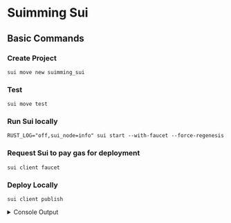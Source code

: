 # Suimming Sui

## Basic Commands
### Create Project
```
sui move new suimming_sui 
```
### Test
```
sui move test 
```
### Run Sui locally
```
RUST_LOG="off,sui_node=info" sui start --with-faucet --force-regenesis
```
### Request Sui to pay gas for deployment
```
sui client faucet
```
### Deploy Locally
```
sui client publish
```
<details>
<summary>Console Output</summary>
<pre>
Transaction Digest: 2anVerZQL4daLtViyr7SKmACnuwtuuZtPaWCgah4XV39
╭──────────────────────────────────────────────────────────────────────────────────────────────────────────────╮
│ Transaction Data                                                                                             │
├──────────────────────────────────────────────────────────────────────────────────────────────────────────────┤
│ Sender: 0xd39dffb72932a9505f1845129fca19a9545eaab9d0df82a7445a9f2b1d253031                                   │
│ Gas Owner: 0xd39dffb72932a9505f1845129fca19a9545eaab9d0df82a7445a9f2b1d253031                                │
│ Gas Budget: 13430400 MIST                                                                                    │
│ Gas Price: 1000 MIST                                                                                         │
│ Gas Payment:                                                                                                 │
│  ┌──                                                                                                         │
│  │ ID: 0x3dab1391a681c990641de74566553cea71e1cd2e18e4a33c4871a00b834ca78c                                    │
│  │ Version: 2                                                                                                │
│  │ Digest: 8MxX6QLEkz5TTpj4chGyaHDEXx6RfTavFCRN6QKUaFuB                                                      │
│  └──                                                                                                         │
│                                                                                                              │
│ Transaction Kind: Programmable                                                                               │
│ ╭──────────────────────────────────────────────────────────────────────────────────────────────────────────╮ │
│ │ Input Objects                                                                                            │ │
│ ├──────────────────────────────────────────────────────────────────────────────────────────────────────────┤ │
│ │ 0   Pure Arg: Type: address, Value: "0xd39dffb72932a9505f1845129fca19a9545eaab9d0df82a7445a9f2b1d253031" │ │
│ ╰──────────────────────────────────────────────────────────────────────────────────────────────────────────╯ │
│ ╭─────────────────────────────────────────────────────────────────────────╮                                  │
│ │ Commands                                                                │                                  │
│ ├─────────────────────────────────────────────────────────────────────────┤                                  │
│ │ 0  Publish:                                                             │                                  │
│ │  ┌                                                                      │                                  │
│ │  │ Dependencies:                                                        │                                  │
│ │  │   0x0000000000000000000000000000000000000000000000000000000000000001 │                                  │
│ │  │   0x0000000000000000000000000000000000000000000000000000000000000002 │                                  │
│ │  └                                                                      │                                  │
│ │                                                                         │                                  │
│ │ 1  TransferObjects:                                                     │                                  │
│ │  ┌                                                                      │                                  │
│ │  │ Arguments:                                                           │                                  │
│ │  │   Result 0                                                           │                                  │
│ │  │ Address: Input  0                                                    │                                  │
│ │  └                                                                      │                                  │
│ ╰─────────────────────────────────────────────────────────────────────────╯                                  │
│                                                                                                              │
│ Signatures:                                                                                                  │
│    6u+D/b5zUM608rqwdigKM/rP6+t8AUVjyCJxn4gtzLisCC41OU6LhDivzJ3+JvYi8h+fq9eB9npp+szphIobAA==                  │
│                                                                                                              │
╰──────────────────────────────────────────────────────────────────────────────────────────────────────────────╯
╭───────────────────────────────────────────────────────────────────────────────────────────────────╮
│ Transaction Effects                                                                               │
├───────────────────────────────────────────────────────────────────────────────────────────────────┤
│ Digest: 2anVerZQL4daLtViyr7SKmACnuwtuuZtPaWCgah4XV39                                              │
│ Status: Success                                                                                   │
│ Executed Epoch: 2                                                                                 │
│                                                                                                   │
│ Created Objects:                                                                                  │
│  ┌──                                                                                              │
│  │ ID: 0x0fb768d02d3f6e9b946a19b9ac47defcb32d77a98942735282271a4b766b6fe1                         │
│  │ Owner: Account Address ( 0xd39dffb72932a9505f1845129fca19a9545eaab9d0df82a7445a9f2b1d253031 )  │
│  │ Version: 3                                                                                     │
│  │ Digest: AdZCrxndbRUrFBkyU9W4ExYbgq9CDdJqWwhA1xFUicYf                                           │
│  └──                                                                                              │
│  ┌──                                                                                              │
│  │ ID: 0x35da1a6e4aec078ad7521be50a2e675e8ac09c3a7e311f612bbf6f4bde4c670c                         │
│  │ Owner: Immutable                                                                               │
│  │ Version: 1                                                                                     │
│  │ Digest: 62rM2wrMdZCRJV3TkEoYuFiMkWLCA8y3wgXDcwyWo3EC                                           │
│  └──                                                                                              │
│  ┌──                                                                                              │
│  │ ID: 0xf03e86162d76560529cf8f955544976aa6964b712196bdbffbc90f2bf4a8ccec                         │
│  │ Owner: Account Address ( 0xd39dffb72932a9505f1845129fca19a9545eaab9d0df82a7445a9f2b1d253031 )  │
│  │ Version: 3                                                                                     │
│  │ Digest: 7oT25JF8WJvJYoBB8QJyw1nCXNXe2MAYgdAv3kC2DC9C                                           │
│  └──                                                                                              │
│ Mutated Objects:                                                                                  │
│  ┌──                                                                                              │
│  │ ID: 0x3dab1391a681c990641de74566553cea71e1cd2e18e4a33c4871a00b834ca78c                         │
│  │ Owner: Account Address ( 0xd39dffb72932a9505f1845129fca19a9545eaab9d0df82a7445a9f2b1d253031 )  │
│  │ Version: 3                                                                                     │
│  │ Digest: DggszfFg1JUHchKngkmWVCJbD8qpRpFMmfJgqecwXmZr                                           │
│  └──                                                                                              │
│ Gas Object:                                                                                       │
│  ┌──                                                                                              │
│  │ ID: 0x3dab1391a681c990641de74566553cea71e1cd2e18e4a33c4871a00b834ca78c                         │
│  │ Owner: Account Address ( 0xd39dffb72932a9505f1845129fca19a9545eaab9d0df82a7445a9f2b1d253031 )  │
│  │ Version: 3                                                                                     │
│  │ Digest: DggszfFg1JUHchKngkmWVCJbD8qpRpFMmfJgqecwXmZr                                           │
│  └──                                                                                              │
│ Gas Cost Summary:                                                                                 │
│    Storage Cost: 11430400 MIST                                                                    │
│    Computation Cost: 1000000 MIST                                                                 │
│    Storage Rebate: 978120 MIST                                                                    │
│    Non-refundable Storage Fee: 9880 MIST                                                          │
│                                                                                                   │
│ Transaction Dependencies:                                                                         │
│    7RvWGRePdtbaz2foC8e1aafRqBhj4CHWycFPBithjGxX                                                   │
│    G4kJez7oP4e9ek1coLTpBoe6K31SLmGgUcyUziyWrJPY                                                   │
╰───────────────────────────────────────────────────────────────────────────────────────────────────╯
╭─────────────────────────────╮
│ No transaction block events │
╰─────────────────────────────╯

╭───────────────────────────────────────────────────────────────────────────────────────────────────────────────────╮
│ Object Changes                                                                                                    │
├───────────────────────────────────────────────────────────────────────────────────────────────────────────────────┤
│ Created Objects:                                                                                                  │
│  ┌──                                                                                                              │
│  │ ObjectID: 0x0fb768d02d3f6e9b946a19b9ac47defcb32d77a98942735282271a4b766b6fe1                                   │
│  │ Sender: 0xd39dffb72932a9505f1845129fca19a9545eaab9d0df82a7445a9f2b1d253031                                     │
│  │ Owner: Account Address ( 0xd39dffb72932a9505f1845129fca19a9545eaab9d0df82a7445a9f2b1d253031 )                  │
│  │ ObjectType: 0x35da1a6e4aec078ad7521be50a2e675e8ac09c3a7e311f612bbf6f4bde4c670c::suimming_sui::TransactionBook  │
│  │ Version: 3                                                                                                     │
│  │ Digest: AdZCrxndbRUrFBkyU9W4ExYbgq9CDdJqWwhA1xFUicYf                                                           │
│  └──                                                                                                              │
│  ┌──                                                                                                              │
│  │ ObjectID: 0xf03e86162d76560529cf8f955544976aa6964b712196bdbffbc90f2bf4a8ccec                                   │
│  │ Sender: 0xd39dffb72932a9505f1845129fca19a9545eaab9d0df82a7445a9f2b1d253031                                     │
│  │ Owner: Account Address ( 0xd39dffb72932a9505f1845129fca19a9545eaab9d0df82a7445a9f2b1d253031 )                  │
│  │ ObjectType: 0x2::package::UpgradeCap                                                                           │
│  │ Version: 3                                                                                                     │
│  │ Digest: 7oT25JF8WJvJYoBB8QJyw1nCXNXe2MAYgdAv3kC2DC9C                                                           │
│  └──                                                                                                              │
│ Mutated Objects:                                                                                                  │
│  ┌──                                                                                                              │
│  │ ObjectID: 0x3dab1391a681c990641de74566553cea71e1cd2e18e4a33c4871a00b834ca78c                                   │
│  │ Sender: 0xd39dffb72932a9505f1845129fca19a9545eaab9d0df82a7445a9f2b1d253031                                     │
│  │ Owner: Account Address ( 0xd39dffb72932a9505f1845129fca19a9545eaab9d0df82a7445a9f2b1d253031 )                  │
│  │ ObjectType: 0x2::coin::Coin<0x2::sui::SUI>                                                                     │
│  │ Version: 3                                                                                                     │
│  │ Digest: DggszfFg1JUHchKngkmWVCJbD8qpRpFMmfJgqecwXmZr                                                           │
│  └──                                                                                                              │
│ Published Objects:                                                                                                │
│  ┌──                                                                                                              │
│  │ PackageID: 0x35da1a6e4aec078ad7521be50a2e675e8ac09c3a7e311f612bbf6f4bde4c670c                                  │
│  │ Version: 1                                                                                                     │
│  │ Digest: 62rM2wrMdZCRJV3TkEoYuFiMkWLCA8y3wgXDcwyWo3EC                                                           │
│  │ Modules: suimming_sui                                                                                          │
│  └──                                                                                                              │
╰───────────────────────────────────────────────────────────────────────────────────────────────────────────────────╯
╭───────────────────────────────────────────────────────────────────────────────────────────────────╮
│ Balance Changes                                                                                   │
├───────────────────────────────────────────────────────────────────────────────────────────────────┤
│  ┌──                                                                                              │
│  │ Owner: Account Address ( 0xd39dffb72932a9505f1845129fca19a9545eaab9d0df82a7445a9f2b1d253031 )  │
│  │ CoinType: 0x2::sui::SUI                                                                        │
│  │ Amount: -11452280                                                                              │
│  └──                                                                                              │
╰───────────────────────────────────────────────────────────────────────────────────────────────────╯
</pre>
</details>
